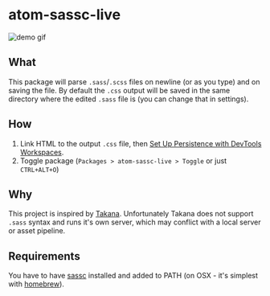 # atom-sassc-live

![demo gif](http://adamboro.com/stuff/asl-demo.gif "Logo Title Text 1")

## What

This package will parse `.sass`/`.scss` files on newline (or as you type) and on saving the file. By default the `.css` output will be saved in the same directory where the edited `.sass` file is (you can change that in settings).

## How

1. Link HTML to the output `.css` file, then [Set Up Persistence with DevTools Workspaces](https://developers.google.com/web/tools/setup/setup-workflow).
2. Toggle package (`Packages > atom-sassc-live > Toggle` or just `CTRL+ALT+O`)

## Why

This project is inspired by [Takana](http://usetakana.com). Unfortunately Takana does not support `.sass` syntax and runs it's own server, which may conflict with a local server or asset pipeline.

## Requirements

You have to have [sassc](https://github.com/sass/sassc) installed and added to PATH (on OSX - it's simplest with [homebrew](http://brewformulas.org/Sassc)).

